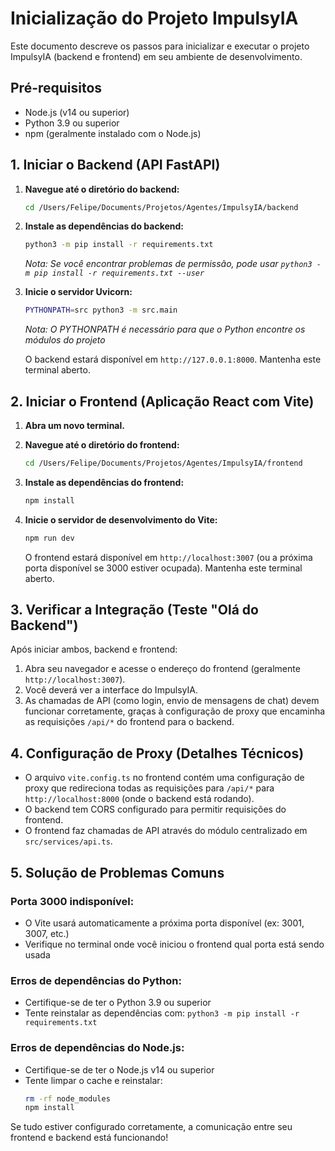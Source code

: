 # Inicialização do Projeto ImpulsyIA

Este documento descreve os passos para inicializar e executar o projeto ImpulsyIA (backend e frontend) em seu ambiente de desenvolvimento.

## Pré-requisitos

- Node.js (v14 ou superior)
- Python 3.9 ou superior
- npm (geralmente instalado com o Node.js)

## 1. Iniciar o Backend (API FastAPI)

1. **Navegue até o diretório do backend:**
   ```bash
   cd /Users/Felipe/Documents/Projetos/Agentes/ImpulsyIA/backend
   ```

2. **Instale as dependências do backend:**
   ```bash
   python3 -m pip install -r requirements.txt
   ```
   *Nota: Se você encontrar problemas de permissão, pode usar `python3 -m pip install -r requirements.txt --user`*

3. **Inicie o servidor Uvicorn:**
   ```bash
   PYTHONPATH=src python3 -m src.main
   ```
   *Nota: O PYTHONPATH é necessário para que o Python encontre os módulos do projeto*

   O backend estará disponível em `http://127.0.0.1:8000`. Mantenha este terminal aberto.

## 2. Iniciar o Frontend (Aplicação React com Vite)

1. **Abra um novo terminal.**

2. **Navegue até o diretório do frontend:**
   ```bash
   cd /Users/Felipe/Documents/Projetos/Agentes/ImpulsyIA/frontend
   ```

3. **Instale as dependências do frontend:**
   ```bash
   npm install
   ```

4. **Inicie o servidor de desenvolvimento do Vite:**
   ```bash
   npm run dev
   ```

   O frontend estará disponível em `http://localhost:3007` (ou a próxima porta disponível se 3000 estiver ocupada). Mantenha este terminal aberto.

## 3. Verificar a Integração (Teste "Olá do Backend")

Após iniciar ambos, backend e frontend:

1. Abra seu navegador e acesse o endereço do frontend (geralmente `http://localhost:3007`).
2. Você deverá ver a interface do ImpulsyIA.
3. As chamadas de API (como login, envio de mensagens de chat) devem funcionar corretamente, graças à configuração de proxy que encaminha as requisições `/api/*` do frontend para o backend.

## 4. Configuração de Proxy (Detalhes Técnicos)

- O arquivo `vite.config.ts` no frontend contém uma configuração de proxy que redireciona todas as requisições para `/api/*` para `http://localhost:8000` (onde o backend está rodando).
- O backend tem CORS configurado para permitir requisições do frontend.
- O frontend faz chamadas de API através do módulo centralizado em `src/services/api.ts`.

## 5. Solução de Problemas Comuns

### Porta 3000 indisponível:
- O Vite usará automaticamente a próxima porta disponível (ex: 3001, 3007, etc.)
- Verifique no terminal onde você iniciou o frontend qual porta está sendo usada

### Erros de dependências do Python:
- Certifique-se de ter o Python 3.9 ou superior
- Tente reinstalar as dependências com: `python3 -m pip install -r requirements.txt`

### Erros de dependências do Node.js:
- Certifique-se de ter o Node.js v14 ou superior
- Tente limpar o cache e reinstalar: 
  ```bash
  rm -rf node_modules
  npm install
  ```

Se tudo estiver configurado corretamente, a comunicação entre seu frontend e backend está funcionando!